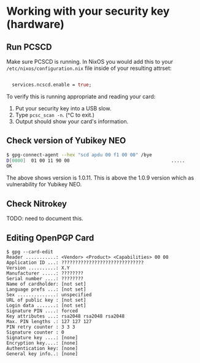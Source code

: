 # Working with your security key (hardware)

## Run PCSCD

Make sure PCSCD is running. In NixOS you would add this to your
`/etc/nixos/configuration.nix` file inside of your resulting
attrset:

```nix

  services.ncscd.enable = true;

```

To verify this is running appropriate and reading your card:

1. Put your security key into a USB slow.
2. Type `pcsc_scan -n`. (^C to exit.)
3. Output should show your card's information.

## Check version of Yubikey NEO

```bash
$ gpg-connect-agent --hex "scd apdu 00 f1 00 00" /bye
D[0000]  01 00 11 90 00                                     .....
OK
```

The above shows version is 1.0.11. This is above the 1.0.9 version
which as vulnerability for Yubikey NEO.

## Check Nitrokey

TODO: need to document this.


## Editing OpenPGP Card

```
$ gpg --card-edit
Reader ...........: <Vendor> <Product> <Capabilities> 00 00
Application ID ...: ??????????????????????????????
Version ..........: X.Y
Manufacturer .....: ????????
Serial number ....: ????????
Name of cardholder: [not set]
Language prefs ...: [not set]
Sex ..............: unspecified
URL of public key : [not set]
Login data .......: [not set]
Signature PIN ....: forced
Key attributes ...: rsa2048 rsa2048 rsa2048
Max. PIN lengths .: 127 127 127
PIN retry counter : 3 3 3
Signature counter : 0
Signature key ....: [none]
Encryption key....: [none]
Authentication key: [none]
General key info..: [none]
```
